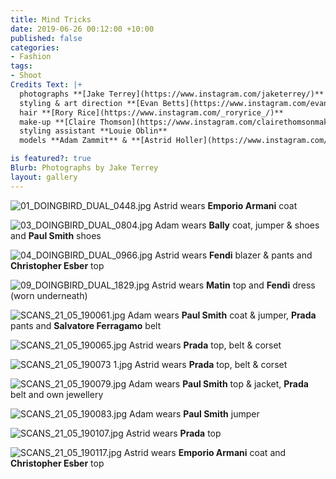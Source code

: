 ```yaml
---
title: Mind Tricks
date: 2019-06-26 00:12:00 +10:00
published: false
categories:
- Fashion
tags:
- Shoot
Credits Text: |+
  photographs **[Jake Terrey](https://www.instagram.com/jaketerrey/)** at **[The Artist Group](https://www.instagram.com/theartistgroup/)**
  styling & art direction **[Evan Betts](https://www.instagram.com/evanbeezy/)**
  hair **[Rory Rice](https://www.instagram.com/_roryrice_/)**
  make-up **[Claire Thomson](https://www.instagram.com/clairethomsonmakeup/)**
  styling assistant **Louie Oblin**
  models **Adam Zammit** & **[Astrid Holler](https://www.instagram.com/astrid_holler/)** at **[Priscillas](https://www.instagram.com/priscillasmodels/)**

is featured?: true
Blurb: Photographs by Jake Terrey
layout: gallery
---
```


![01_DOINGBIRD_DUAL_0448.jpg](/uploads/01_DOINGBIRD_DUAL_0448.jpg)
Astrid wears **Emporio Armani** coat

![03_DOINGBIRD_DUAL_0804.jpg](/uploads/03_DOINGBIRD_DUAL_0804.jpg)
Adam wears **Bally** coat, jumper & shoes and **Paul Smith** shoes

![04_DOINGBIRD_DUAL_0966.jpg](/uploads/04_DOINGBIRD_DUAL_0966.jpg)
Astrid wears **Fendi** blazer & pants and **Christopher Esber** top

![09_DOINGBIRD_DUAL_1829.jpg](/uploads/09_DOINGBIRD_DUAL_1829.jpg)
Astrid wears **Matin** top and **Fendi** dress (worn underneath)

![SCANS_21_05_190061.jpg](/uploads/SCANS_21_05_190061.jpg)
Adam wears **Paul Smith** coat & jumper, **Prada** pants and **Salvatore Ferragamo** belt

![SCANS_21_05_190065.jpg](/uploads/SCANS_21_05_190065.jpg)
Astrid wears **Prada** top, belt & corset

![SCANS_21_05_190073 1.jpg](/uploads/SCANS_21_05_190073%201.jpg)
Astrid wears **Prada** top, belt & corset

![SCANS_21_05_190079.jpg](/uploads/SCANS_21_05_190079.jpg)
Adam wears **Paul Smith** top & jacket, **Prada** belt and own jewellery

![SCANS_21_05_190083.jpg](/uploads/SCANS_21_05_190083.jpg)
Adam wears **Paul Smith** jumper

![SCANS_21_05_190107.jpg](/uploads/SCANS_21_05_190107.jpg)
Astrid wears **Prada** top

![SCANS_21_05_190117.jpg](/uploads/SCANS_21_05_190117.jpg)
Astrid wears **Emporio Armani** coat and **Christopher Esber** top